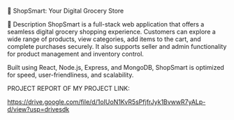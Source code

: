 🛒 ShopSmart: Your Digital Grocery Store

📌 Description
ShopSmart is a full-stack web application that offers a seamless digital grocery shopping experience. Customers can explore a wide range of products, view categories, add items to the cart, and complete purchases securely. It also supports seller and admin functionality for product management and inventory control.

Built using React, Node.js, Express, and MongoDB, ShopSmart is optimized for speed, user-friendliness, and scalability.



PROJECT REPORT OF MY PROJECT LINK:

https://drive.google.com/file/d/1oIUoN1KvR5sPfjfrJyk1BvwwR7yALp-d/view?usp=drivesdk
